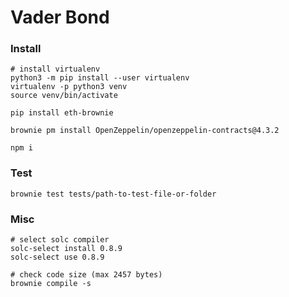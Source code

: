 # Vader Bond

### Install

```shell
# install virtualenv
python3 -m pip install --user virtualenv
virtualenv -p python3 venv
source venv/bin/activate

pip install eth-brownie

brownie pm install OpenZeppelin/openzeppelin-contracts@4.3.2

npm i
```

### Test

```shell
brownie test tests/path-to-test-file-or-folder
```

### Misc

```shell
# select solc compiler
solc-select install 0.8.9
solc-select use 0.8.9

# check code size (max 2457 bytes)
brownie compile -s
```
